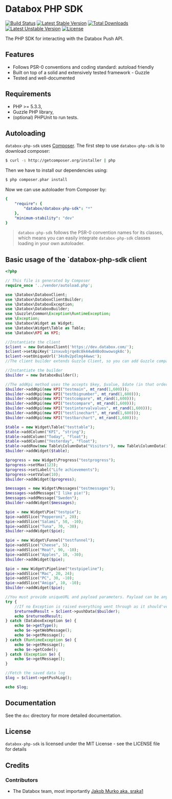 # Databox PHP SDK

[![Build Status](https://travis-ci.org/sraka1/Databox-PHP-SDK.png?branch=master)](https://travis-ci.org/sraka1/Databox-PHP-SDK) [![Latest Stable Version](https://poser.pugx.org/databox/databox-php-sdk/v/stable.png)](https://packagist.org/packages/databox/databox-php-sdk) [![Total Downloads](https://poser.pugx.org/databox/databox-php-sdk/downloads.png)](https://packagist.org/packages/databox/databox-php-sdk) [![Latest Unstable Version](https://poser.pugx.org/databox/databox-php-sdk/v/unstable.png)](https://packagist.org/packages/databox/databox-php-sdk) [![License](https://poser.pugx.org/databox/databox-php-sdk/license.png)](https://packagist.org/packages/databox/databox-php-sdk)

The PHP SDK for interacting with the Databox Push API.

## Features

* Follows PSR-0 conventions and coding standard: autoload friendly
* Built on top of a solid and extensively tested framework - Guzzle
* Tested and well-documented

## Requirements

* PHP >= 5.3.3,
* Guzzle PHP library,
* (optional) PHPUnit to run tests.

## Autoloading

`databox-php-sdk` uses [Composer](http://getcomposer.org).
The first step to use `databox-php-sdk` is to download composer:

```bash
$ curl -s http://getcomposer.org/installer | php
```

Then we have to install our dependencies using:
```bash
$ php composer.phar install
```
Now we can use autoloader from Composer by:

```yaml
{
    "require": {
        "databox/databox-php-sdk": "*"
    },
    "minimum-stability": "dev"
}
```

> `databox-php-sdk` follows the PSR-0 convention names for its classes, which means you can easily integrate `databox-php-sdk` classes loading in your own autoloader.

## Basic usage of the `databox-php-sdk client

```php
<?php

// This file is generated by Composer
require_once '../vendor/autoload.php';

use \Databox\DataboxClient;
use \Databox\DataboxClientBuilder;
use \Databox\DataboxException;
use \Databox\DataboxBuilder;
use \Guzzle\Common\Exception\RuntimeException;
use \Exception;
use \Databox\Widget as Widget;
use \Databox\Widget\Table as Table;
use \Databox\KPI as KPI;

//Instantiate the client
$client = new DataboxClient('https://dev.databox.com/');
$client->setApiKey('1znxuvbjrqe8c8k44w848o0owowsgk8c');
$client->setUniqueUrl('34s0v2pdlmg44wwc');
//The client builder extends Guzzle Client, so you can add Guzzle compatible event subscribers and plugins to it if you like

//Instantiate the builder
$builder = new DataboxBuilder();

//The addKpi method uses the accepts $key, $value, $date (in that order). Date should be a timestamp in the format Y-m-d\TH:i:s. Date may be NULL, in which case the current UTC time will be used.
$builder->addKpi(new KPI("testmain", mt_rand(1,600)));
$builder->addKpi(new KPI("testbignumber", mt_rand(1,600)));
$builder->addKpi(new KPI("testcompare", mt_rand(1,600)));
$builder->addKpi(new KPI("testcompare", mt_rand(1,600)));
$builder->addKpi(new KPI("testintervalvalues", mt_rand(1,600)));
$builder->addKpi(new KPI("testlinechart", mt_rand(1,600)));
$builder->addKpi(new KPI("testbarchart", mt_rand(1,600)));

$table = new Widget\Table("testtable");
$table->addColumn("KPI", "string");
$table->addColumn("Today", "float");
$table->addColumn("Yesterday", "float");
$table->addRow(new Table\ColumnData("Visitors"), new Table\ColumnData(1234, 567), new Table\ColumnData(9876, 123));
$builder->addWidget($table);

$progress = new Widget\Progress("testprogress");
$progress->setMax(123);
$progress->setLabel("Life achievements");
$progress->setValue(10);
$builder->addWidget($progress);

$messages = new Widget\Messages("testmessages");
$messages->addMessage("I like pie!");
$messages->addMessage("Sweden");
$builder->addWidget($messages);

$pie = new Widget\Pie("testpie");
$pie->addSlice("Pepperoni", 20);
$pie->addSlice("Salami", 50, -10);
$pie->addSlice("Tuna", 70, -30);
$builder->addWidget($pie);

$pie = new Widget\Funnel("testfunnel");
$pie->addSlice("Cheese", 5);
$pie->addSlice("Meat", 90, -10);
$pie->addSlice("Apples", 10, -30);
$builder->addWidget($pie);

$pie = new Widget\Pipeline("testpipeline");
$pie->addSlice("Mac", 20, 24);
$pie->addSlice("PC", 30, -10);
$pie->addSlice("Amiga", 10, -10);
$builder->addWidget($pie);

//You must provide uniqueURL and payload parameters. Payload can be any JSON string, but we reccommend you use our builder class.
try {
    //If no Exception is raised everything went through as it should've :)
    $returnedResult = $client->pushData($builder);
    echo $returnedResult;
} catch (DataboxException $e) {
    echo $e->getType();
    echo $e->getWebMessage();
    echo $e->getMessage();
} catch (RuntimeException $e) {
    echo $e->getMessage();
    echo $e->getCode();
} catch (Exception $e) {
    echo $e->getMessage();
} 

//Fetch the saved data log
$log = $client->getPushLog();

echo $log;

```



## Documentation

See the `doc` directory for more detailed documentation. 

## License

`databox-php-sdk` is licensed under the MIT License - see the LICENSE file for details

## Credits

### Contributors

- The Databox team, most importantly [Jakob Murko aka. sraka1](http://github.com/sraka1) 
